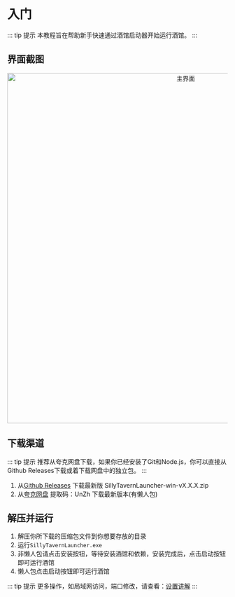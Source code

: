 # 入门
::: tip 提示
本教程旨在帮助新手快速通过酒馆启动器开始运行酒馆。
:::

## 界面截图
<div align="center">
  <img src="/main.png" alt="主界面" width="800"/>
</div>

## 下载渠道
::: tip 提示
推荐从夸克网盘下载，如果你已经安装了Git和Node.js，你可以直接从Github Releases下载或着下载网盘中的独立包。
:::
1. 从[Github Releases](https://github.com/LingyeSoul/SillyTavernLauncher/releases) 下载最新版 SillyTavernLauncher-win-vX.X.X.zip
2. 从[夸克网盘](https://pan.quark.cn/s/efdad4e8e386) 提取码：UnZh 下载最新版本(有懒人包)


## 解压并运行
1. 解压你所下载的压缩包文件到你想要存放的目录
2. 运行`SillyTavernLauncher.exe`
3. 非懒人包请点击安装按钮，等待安装酒馆和依赖，安装完成后，点击启动按钮即可运行酒馆
4. 懒人包点击启动按钮即可运行酒馆

::: tip 提示
更多操作，如局域网访问，端口修改，请查看：[设置讲解](/setting)
:::
